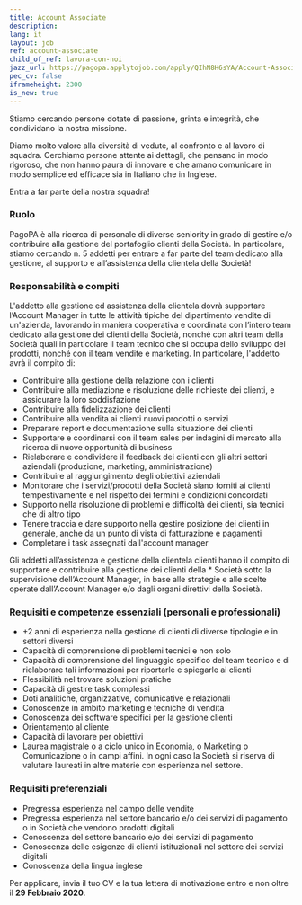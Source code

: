 ```yaml
---
title: Account Associate
description:
lang: it
layout: job
ref: account-associate
child_of_ref: lavora-con-noi
jazz_url: https://pagopa.applytojob.com/apply/QIhN8H6sYA/Account-Associate
pec_cv: false
iframeheight: 2300
is_new: true
---
```


Stiamo cercando persone dotate di passione, grinta e integrità, che condividano la nostra missione.

Diamo molto valore alla diversità di vedute, al confronto e al lavoro di squadra. Cerchiamo persone attente ai dettagli, che pensano in modo rigoroso, che non hanno paura di innovare e che amano comunicare in modo semplice ed efficace sia in Italiano che in Inglese.

Entra a far parte della nostra squadra!

### Ruolo

PagoPA è alla ricerca di personale di diverse seniority in grado di gestire e/o contribuire alla gestione del portafoglio clienti della Società. In particolare, stiamo cercando n. 5 addetti per entrare a far parte del team dedicato alla gestione, al supporto e all’assistenza della clientela della Società!

### Responsabilità e compiti

L'addetto alla gestione ed assistenza della clientela dovrà supportare l’Account Manager in tutte le attività tipiche del dipartimento vendite di un'azienda, lavorando in maniera cooperativa e coordinata con l’intero team dedicato alla gestione dei clienti della Società, nonché con altri team della Società quali in particolare il team tecnico che si occupa dello sviluppo dei prodotti, nonché con il team vendite e marketing. In particolare, l'addetto avrà il compito di:

* Contribuire alla gestione della relazione con i clienti
* Contribuire alla mediazione e risoluzione delle richieste dei clienti, e assicurare la loro soddisfazione
* Contribuire alla fidelizzazione dei clienti
* Contribuire alla vendita ai clienti nuovi prodotti o servizi
* Preparare report e documentazione sulla situazione dei clienti
* Supportare e coordinarsi con il team sales per indagini di mercato alla ricerca di nuove opportunità di business
* Rielaborare e condividere il feedback dei clienti con gli altri settori aziendali (produzione, marketing, amministrazione)
* Contribuire al raggiungimento degli obiettivi aziendali
* Monitorare che i servizi/prodotti della Società siano forniti ai clienti tempestivamente e nel rispetto dei termini e condizioni concordati
* Supporto nella risoluzione di problemi e difficoltà dei clienti, sia tecnici che di altro tipo
* Tenere traccia e dare supporto nella gestire posizione dei clienti in generale, anche da un punto di vista di fatturazione e pagamenti
* Completare i task assegnati dall'account manager

Gli addetti all’assistenza e gestione della clientela clienti hanno il compito di supportare e contribuire alla gestione dei clienti della * Società sotto la supervisione dell’Account Manager, in base alle strategie e alle scelte operate dall’Account Manager e/o dagli organi direttivi della Società. 

### Requisiti e competenze essenziali (personali e professionali)

* +2 anni di esperienza nella gestione di clienti di diverse tipologie e in settori diversi
* Capacità di comprensione di problemi tecnici e non solo 
* Capacità di comprensione del linguaggio specifico del team tecnico e di rielaborare tali informazioni per riportarle e spiegarle ai clienti 
* Flessibilità nel trovare soluzioni pratiche 
* Capacità di gestire task complessi
* Doti analitiche, organizzative, comunicative e relazionali
* Conoscenze in ambito marketing e tecniche di vendita
* Conoscenza dei software specifici per la gestione clienti 
* Orientamento al cliente
* Capacità di lavorare per obiettivi
* Laurea magistrale o a ciclo unico in Economia, o Marketing o Comunicazione o in campi affini. In ogni caso la Società si riserva di valutare laureati in altre materie con esperienza nel settore.

### Requisiti preferenziali

* Pregressa esperienza nel campo delle vendite 
* Pregressa esperienza nel settore bancario e/o dei servizi di pagamento o in Società che vendono prodotti digitali
* Conoscenza del settore bancario e/o dei servizi di pagamento 
* Conoscenza delle esigenze di clienti istituzionali nel settore dei servizi digitali
* Conoscenza della lingua inglese

Per applicare, invia il tuo CV e la tua lettera di motivazione entro e non oltre il __29 Febbraio 2020__.
